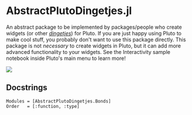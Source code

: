 # AbstractPlutoDingetjes.jl

An abstract package to be implemented by packages/people who create widgets (or other [*dingetjes*](https://en.wiktionary.org/wiki/dingetjes#Dutch)) for Pluto. If you are just happy using Pluto to make cool stuff, you probably don't want to use this package directly. This package is not *necessary* to create widgets in Pluto, but it can add more advanced functionality to your widgets. See the Interactivity sample notebook inside Pluto's main menu to learn more!

![](https://media.giphy.com/media/l3vRfDn9ca5PVkHv2/giphy.gif)

## Docstrings


```@autodocs
Modules = [AbstractPlutoDingetjes.Bonds]
Order   = [:function, :type]
```
